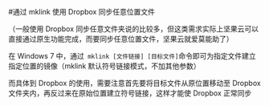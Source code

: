 #通过 mklink 使用 Dropbox 同步任意位置文件

（一般使用 Dropbox 同步任意文件夹说的比较多，但这类需求实际上坚果云可以直接通过原生功能完成，而要同步任意位置文件，坚果云就爱莫能助了）

在 Windows 7 中，通过``` mklink [文件链接] [目标文件]```命令即可为指定文件建立指定位置的镜像（mklink 默认符号链接模式，不加其他参数）

而具体到 Dropbox 的使用，需要注意首先要将目标文件从原位置移动至 Dropbox 文件夹内，再反过来在原始位置建立符号链接，这样才能使 Dropbox 正常同步
